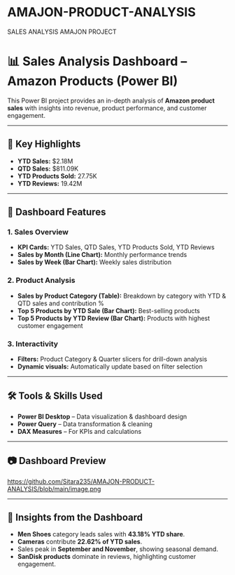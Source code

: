 # AMAJON-PRODUCT-ANALYSIS
SALES ANALYSIS AMAJON PROJECT

# 📊 Sales Analysis Dashboard – Amazon Products (Power BI)

This Power BI project provides an in-depth analysis of **Amazon product sales** with insights into revenue, product performance, and customer engagement.

---

## 🚀 Key Highlights

* **YTD Sales:** $2.18M
* **QTD Sales:** $811.09K
* **YTD Products Sold:** 27.75K
* **YTD Reviews:** 19.42M

---

## 📂 Dashboard Features

### **1. Sales Overview**

* **KPI Cards:** YTD Sales, QTD Sales, YTD Products Sold, YTD Reviews
* **Sales by Month (Line Chart):** Monthly performance trends
* **Sales by Week (Bar Chart):** Weekly sales distribution

### **2. Product Analysis**

* **Sales by Product Category (Table):** Breakdown by category with YTD & QTD sales and contribution %
* **Top 5 Products by YTD Sale (Bar Chart):** Best-selling products
* **Top 5 Products by YTD Review (Bar Chart):** Products with highest customer engagement

### **3. Interactivity**

* **Filters:** Product Category & Quarter slicers for drill-down analysis
* **Dynamic visuals:** Automatically update based on filter selection

---

## 🛠 Tools & Skills Used

* **Power BI Desktop** – Data visualization & dashboard design
* **Power Query** – Data transformation & cleaning
* **DAX Measures** – For KPIs and calculations

---

## 📷 Dashboard Preview
https://github.com/Sitara235/AMAJON-PRODUCT-ANALYSIS/blob/main/image.png



---

## 📌 Insights from the Dashboard

* **Men Shoes** category leads sales with **43.18% YTD share**.
* **Cameras** contribute **22.62% of YTD sales**.
* Sales peak in **September and November**, showing seasonal demand.
* **SanDisk products** dominate in reviews, highlighting customer engagement.


